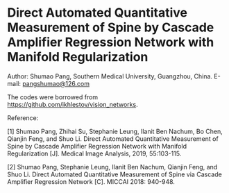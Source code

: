 # Direct Automated Quantitative Measurement of Spine by Cascade Amplifier Regression Network with Manifold Regularization
Author: Shumao Pang, Southern Medical University, Guangzhou, China. E-mail: pangshumao@126.com

The codes were borrowed from https://github.com/ikhlestov/vision_networks.

Reference: 

[1] Shumao Pang, Zhihai Su, Stephanie Leung, Ilanit Ben Nachum, Bo Chen, Qianjin Feng, and Shuo Li. Direct Automated Quantitative Measurement of Spine by Cascade Amplifier Regression Network with Manifold Regularization [J]. Medical Image Analysis, 2019, 55:103-115.

[2] Shumao Pang, Stephanie Leung, Ilanit Ben Nachum, Qianjin Feng, and Shuo Li. Direct Automated Quantitative Measurement of Spine via Cascade Amplifier Regression Network [C]. MICCAI 2018: 940-948.